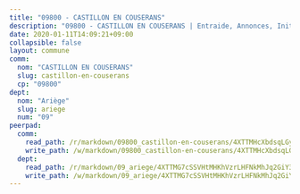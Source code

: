 ```yaml
---
title: "09800 - CASTILLON EN COUSERANS"
description: "09800 - CASTILLON EN COUSERANS | Entraide, Annonces, Initiatives"
date: 2020-01-11T14:09:21+09:00
collapsible: false
layout: commune
comm:
  nom: "CASTILLON EN COUSERANS"
  slug: castillon-en-couserans
  cp: "09800"
dept:
  nom: "Ariège"
  slug: ariege
  num: "09"
peerpad:
  comm:
    read_path: /r/markdown/09800_castillon-en-couserans/4XTTMHcXbdsqLGyxmSK5by1PH4Q34btAs6kAszDFBeeL3uMRF
    write_path: /w/markdown/09800_castillon-en-couserans/4XTTMHcXbdsqLGyxmSK5by1PH4Q34btAs6kAszDFBeeL3uMRF-K3TgUDXmoAjf59oN2CN62efCHnbpH9SCFQeeCs6AMuQesnKbXX73Pi6zQbSDk2hQZXhYhbeoUzntvxkVXmwDcPbDgYbuoGQ74qgNu1c8MX1B7RBG3bWx6bYubp9pBDbNHeEG9aE9
  dept:
    read_path: /r/markdown/09_ariege/4XTTMG7cSSVHtMHKhVzrLHFNkMhJq2GiY37tW1RLaySvmC5m7
    write_path: /w/markdown/09_ariege/4XTTMG7cSSVHtMHKhVzrLHFNkMhJq2GiY37tW1RLaySvmC5m7-K3TgTss1C8HjViVkpwivQX7MahnqC11ekSJQuYEnrMDTmDE1FfJsoB9BatqQw5xZL2YVE8soFWdt5YbjPCiw8Nef7nnDAgssxyMxh5u11RAcuqPo3TLSQutK9TFNiNP3xhEoTkkD
---
```


